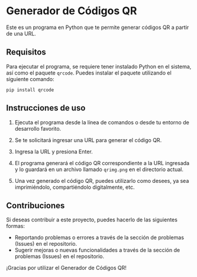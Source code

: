 # Generador de Códigos QR

Este es un programa en Python que te permite generar códigos QR a partir de una URL.

## Requisitos

Para ejecutar el programa, se requiere tener instalado Python en el sistema, así como el paquete `qrcode`. Puedes instalar el paquete utilizando el siguiente comando:

```
pip install qrcode
```

## Instrucciones de uso

1. Ejecuta el programa desde la línea de comandos o desde tu entorno de desarrollo favorito.

2. Se te solicitará ingresar una URL para generar el código QR.

3. Ingresa la URL y presiona Enter.

4. El programa generará el código QR correspondiente a la URL ingresada y lo guardará en un archivo llamado `qrimg.png` en el directorio actual.

5. Una vez generado el código QR, puedes utilizarlo como desees, ya sea imprimiéndolo, compartiéndolo digitalmente, etc.

## Contribuciones

Si deseas contribuir a este proyecto, puedes hacerlo de las siguientes formas:

- Reportando problemas o errores a través de la sección de problemas (Issues) en el repositorio.
- Sugerir mejoras o nuevas funcionalidades a través de la sección de problemas (Issues) en el repositorio.


¡Gracias por utilizar el Generador de Códigos QR!
